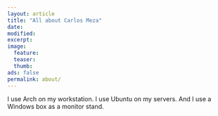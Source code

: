 ```yaml
---
layout: article
title: "All about Carlos Meza"
date:
modified:
excerpt:
image:
  feature:
  teaser:
  thumb:
ads: false
permalink: about/
---
```

I use Arch on my workstation. I use Ubuntu on my servers. And I use
a Windows box as a monitor stand.
